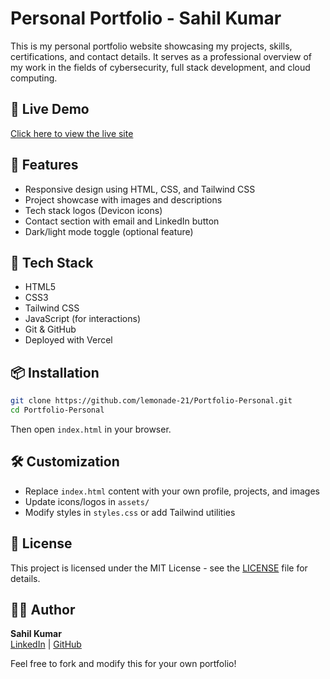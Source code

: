 # Personal Portfolio - Sahil Kumar

This is my personal portfolio website showcasing my projects, skills, certifications, and contact details. It serves as a professional overview of my work in the fields of cybersecurity, full stack development, and cloud computing.

## 🚀 Live Demo
[Click here to view the live site](https://your-vercel-url.vercel.app)

## 📁 Features
- Responsive design using HTML, CSS, and Tailwind CSS
- Project showcase with images and descriptions
- Tech stack logos (Devicon icons)
- Contact section with email and LinkedIn button
- Dark/light mode toggle (optional feature)

## 🧰 Tech Stack
- HTML5
- CSS3
- Tailwind CSS
- JavaScript (for interactions)
- Git & GitHub
- Deployed with Vercel

## 📦 Installation
```bash
git clone https://github.com/lemonade-21/Portfolio-Personal.git
cd Portfolio-Personal
```
Then open `index.html` in your browser.

## 🛠️ Customization
- Replace `index.html` content with your own profile, projects, and images
- Update icons/logos in `assets/`
- Modify styles in `styles.css` or add Tailwind utilities

## 📄 License
This project is licensed under the MIT License - see the [LICENSE](./LICENSE) file for details.

## 🙋‍♂️ Author
**Sahil Kumar**  
[LinkedIn](https://www.linkedin.com/in/sahilkumarr21/) | [GitHub](https://github.com/lemonade-21)

Feel free to fork and modify this for your own portfolio!
